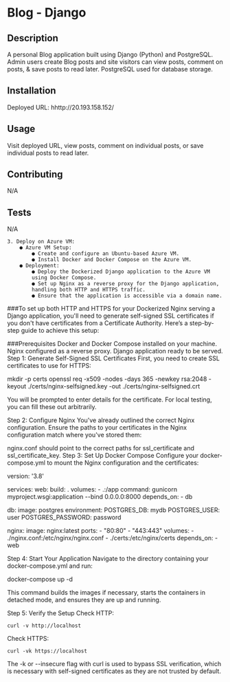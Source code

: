 # Blog - Django

  ## Description

  A personal Blog application built using Django (Python) and PostgreSQL. Admin users create Blog posts and site visitors can view posts, comment on posts, & save posts to read later.  PostgreSQL used for database storage.


  
  ## Installation
  
  Deployed URL:  hhttp://20.193.158.152/
  
  ## Usage
  
  Visit deployed URL, view posts, comment on individual posts, or save individual posts to read later.


  
  ## Contributing
  N/A
  
  ## Tests
  N/A



```
3. Deploy on Azure VM:
	● Azure VM Setup:
		● Create and configure an Ubuntu-based Azure VM.
		● Install Docker and Docker Compose on the Azure VM.
	● Deployment:
		● Deploy the Dockerized Django application to the Azure VM
		using Docker Compose.
		● Set up Nginx as a reverse proxy for the Django application,
		handling both HTTP and HTTPS traffic.
		● Ensure that the application is accessible via a domain name.
```

###To set up both HTTP and HTTPS for your Dockerized Nginx serving a Django application, you'll need to generate self-signed SSL certificates if you don't have certificates from a Certificate Authority. Here’s a step-by-step guide to achieve this setup:

###Prerequisites
Docker and Docker Compose installed on your machine.
Nginx configured as a reverse proxy.
Django application ready to be served.
Step 1: Generate Self-Signed SSL Certificates
First, you need to create SSL certificates to use for HTTPS:

mkdir -p certs
openssl req -x509 -nodes -days 365 -newkey rsa:2048 -keyout ./certs/nginx-selfsigned.key -out ./certs/nginx-selfsigned.crt

You will be prompted to enter details for the certificate. For local testing, you can fill these out arbitrarily.

Step 2: Configure Nginx
You've already outlined the correct Nginx configuration. Ensure the paths to your certificates in the Nginx configuration match where you've stored them:

nginx.conf should point to the correct paths for ssl_certificate and ssl_certificate_key.
Step 3: Set Up Docker Compose
Configure your docker-compose.yml to mount the Nginx configuration and the certificates:

version: '3.8'

services:
  web:
    build: .
    volumes:
      - .:/app
    command: gunicorn myproject.wsgi:application --bind 0.0.0.0:8000
    depends_on:
      - db

  db:
    image: postgres
    environment:
      POSTGRES_DB: mydb
      POSTGRES_USER: user
      POSTGRES_PASSWORD: password

  nginx:
    image: nginx:latest
    ports:
      - "80:80"
      - "443:443"
    volumes:
      - ./nginx.conf:/etc/nginx/nginx.conf
      - ./certs:/etc/nginx/certs
    depends_on:
      - web

Step 4: Start Your Application
Navigate to the directory containing your docker-compose.yml and run:

docker-compose up -d

This command builds the images if necessary, starts the containers in detached mode, and ensures they are up and running.

Step 5: Verify the Setup
Check HTTP:

```curl -v http://localhost```

Check HTTPS:

```curl -vk https://localhost```

The -k or --insecure flag with curl is used to bypass SSL verification, which is necessary with self-signed certificates as they are not trusted by default.


